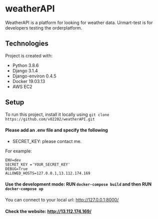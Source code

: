 # weatherAPI
WeatherAPI is a platform for looking for weather data.
Urmart-test is for developers testing the orderplatform. 

## Technologies
Project is created with:
* Python 3.8.6
* Django 3.1.4
* Django-environ 0.4.5
* Docker 19.03.13
* AWS EC2

## Setup
To run this project, install it locally using `git clone https://github.com/v02202/weatherAPI.git`

#### Please add an .env file and specify the following
* SECRET_KEY: please contact me. 

For example:
```
ENV=dev
SECRET_KEY ='YOUR_SECRET_KEY'
DEBUG=True
ALLOWED_HOSTS=127.0.0.1,13.112.174.169
```
#### Use the development mode: RUN ```docker-compose build``` and then RUN ```docker-compose up```
You can connect to your local url: http://127.0.0.1:8000/

#### Check the website: http://13.112.174.169/ 
